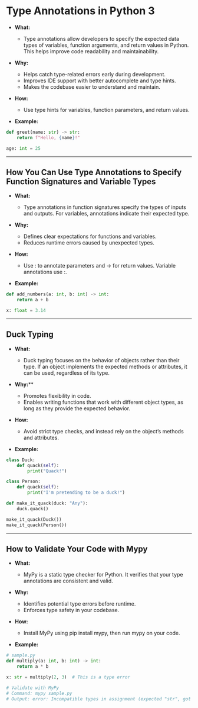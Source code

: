 # Type Annotations in Python 3

+ **What:**
    + Type annotations allow developers to specify the expected data types of variables, function arguments, and return values in Python. This helps improve code readability and maintainability.
+ **Why:**
    + Helps catch type-related errors early during development.
	+ Improves IDE support with better autocomplete and type hints.
	+ Makes the codebase easier to understand and maintain.
+ **How:**
    + Use type hints for variables, function parameters, and return values.

+ **Example:**
```python
def greet(name: str) -> str:
    return f"Hello, {name}!"

age: int = 25
```
---

## How You Can Use Type Annotations to Specify Function Signatures and Variable Types

+ **What:**
    + Type annotations in function signatures specify the types of inputs and outputs. For variables, annotations indicate their expected type.
+ **Why:**
    + Defines clear expectations for functions and variables.
    + Reduces runtime errors caused by unexpected types.
+ **How:**
    + Use : to annotate parameters and -> for return values. Variable annotations use :.

+ **Example:**
```python
def add_numbers(a: int, b: int) -> int:
    return a + b

x: float = 3.14
```
---

## Duck Typing

+ **What:**
    + Duck typing focuses on the behavior of objects rather than their type. If an object implements the expected methods or attributes, it can be used, regardless of its type.
+ **Why:****
    + Promotes flexibility in code.
    + Enables writing functions that work with different object types, as long as they provide the expected behavior.
+ **How:**
    + Avoid strict type checks, and instead rely on the object’s methods and attributes.
   
+ **Example:**
```python
class Duck:
    def quack(self):
        print("Quack!")

class Person:
    def quack(self):
        print("I'm pretending to be a duck!")

def make_it_quack(duck: "Any"):
    duck.quack()

make_it_quack(Duck())
make_it_quack(Person())
```
---

## How to Validate Your Code with Mypy

+ **What:**
    + MyPy is a static type checker for Python. It verifies that your type annotations are consistent and valid.
+ **Why:**
    + Identifies potential type errors before runtime.
    + Enforces type safety in your codebase.
+ **How:**
    + Install MyPy using pip install mypy, then run mypy on your code.

+ **Example:**
```python
# sample.py
def multiply(a: int, b: int) -> int:
    return a * b

x: str = multiply(2, 3)  # This is a type error

# Validate with MyPy
# Command: mypy sample.py
# Output: error: Incompatible types in assignment (expected "str", got "int")
```